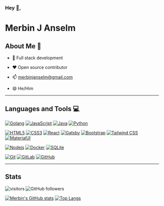### Hey 👋,
# Merbin J Anselm

## About Me 👀

- 🎯 Full stack development

- ❤️ Open source contributor
<!-- - 🔭 I’m currently working on ...

- 🌱 I’m currently learning ...

- 👯 I’m looking to collaborate on ...

- 🤔 I’m looking for help with ...

- 💬 Ask me about anything -->

- 📫 [merbinjanselm@gmail.com](mailto:merbinjanselm@gmail.com)

- 😄 He/Him

<!-- - ⚡ Fun fact: ... -->

<hr/>

## Languages and Tools  💻

[![Golang](https://img.shields.io/badge/-Go-7ED6E9?style=flat&logo=go&link=https://github.com/anselm94)](https://github.com/anselm94) 
[![JavaScript](https://img.shields.io/badge/-JavaScript-black?style=flat&logo=javascript&link=https://github.com/anselm94)](https://github.com/anselm94)
[![Java](https://img.shields.io/badge/Java-orange?style=flat&logo=java&logoColor=white&link=https://github.com/anselm94)](https://github.com/anselm94)
[![Python](https://img.shields.io/badge/-Python-black?style=flat&logo=python&link=https://github.com/anselm94)](https://github.com/anselm94) 

[![HTML5](https://img.shields.io/badge/-HTML5-E34F26?style=flat&logo=html5&logoColor=white&link=https://github.com/anselm94)](https://github.com/anselm94)
[![CSS3](https://img.shields.io/badge/-CSS3-1572B6?style=flat&logo=css3&link=https://github.com/anselm94)](https://github.com/anselm94)
[![React](https://img.shields.io/badge/-React-black?style=flat&logo=react&link=https://github.com/anselm94)](https://github.com/anselm94)
[![Gatsby](https://img.shields.io/badge/-Gatsby-663499?style=flat&logo=gatsby&link=https://github.com/anselm94)](https://github.com/anselm94)
[![Bootstrap](https://img.shields.io/badge/-Bootstrap-563D7C?style=flat&logo=bootstrap&link=https://github.com/anselm94)](https://github.com/anselm94)
[![Tailwind CSS](https://img.shields.io/badge/-Tailwind_CSS-0B2A3A?style=flat&logo=tailwind-css&link=https://github.com/anselm94)](https://github.com/anselm94)
[![MaterialUI](https://img.shields.io/badge/-Material_UI-0081CB?style=flat&logo=material-ui&link=https://github.com/anselm94)](https://github.com/anselm94)

[![Nodejs](https://img.shields.io/badge/-Nodejs-black?style=flat&logo=Node.js&link=https://github.com/anselm94)](https://github.com/anselm94)
[![Docker](https://img.shields.io/badge/-Docker-black?style=flat&logo=docker&link=https://github.com/anselm94)](https://github.com/anselm94)
[![SQLite](https://img.shields.io/badge/-SQLite-003B57?style=flat&logo=sqlite&link=https://github.com/anselm94)](https://github.com/anselm94)

[![Git](https://img.shields.io/badge/-Git-black?style=flat&logo=git&link=https://github.com/anselm94)](https://github.com/anselm94)
[![GitLab](https://img.shields.io/badge/-GitLab-FCA121?style=flat&logo=gitlab&link=https://gitlab.com/anselm94)](https://gitlab.com/anselm94)
[![GitHub](https://img.shields.io/badge/-GitHub-181717?style=flat&logo=github&link=https://github.com/anselm94)](https://github.com/anselm94)

<hr/>

## Stats

![visitors](https://visitor-badge.glitch.me/badge?page_id=anselm94.anselm94) 
![GitHub followers](https://img.shields.io/github/followers/anselm94?label=Follow&logo=Github&style=social)

[![Merbin's GitHub stats](https://github-readme-stats.vercel.app/api?username=anselm94&count_private=true&show_icons=true&theme=dark)](https://github.com/anselm94)
[![Top Langs](https://github-readme-stats.vercel.app/api/top-langs/?username=anselm94&layout=compact&theme=dark)](https://github.com/anselm94)
